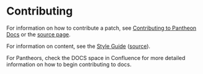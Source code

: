 # Contributing

For information on how to contribute a patch, see [Contributing to Pantheon Docs](https://pantheon.io/docs/contribute) or the [source page](/source/content/contribute.md).

For information on content, see the [Style Guide](https://pantheon.io/docs/style-guide) ([source](/source/content/style-guide.md)).

For Pantheors, check the DOCS space in Confluence for more detailed information on how to begin contributing to docs.
